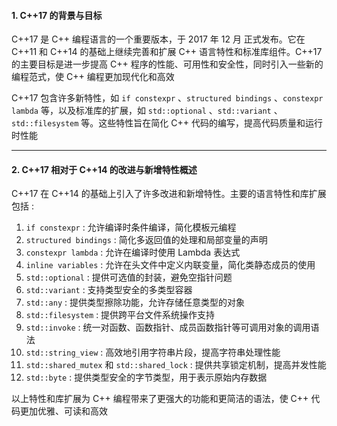 #### 1. C++17 的背景与目标

C++17 是 C++ 编程语言的一个重要版本，于 2017 年 12 月 正式发布。它在 C++11 和 C++14 的基础上继续完善和扩展 C++ 语言特性和标准库组件。C++17 的主要目标是进一步提高 C++ 程序的性能、可用性和安全性，同时引入一些新的编程范式，使 C++ 编程更加现代化和高效

C++17 包含许多新特性，如 `if constexpr` 、`structured bindings` 、`constexpr lambda` 等，以及标准库的扩展，如 `std::optional` 、`std::variant` 、`std::filesystem` 等。这些特性旨在简化 C++ 代码的编写，提高代码质量和运行时性能

---
#### 2. C++17 相对于 C++14 的改进与新增特性概述

C++17 在 C++14 的基础上引入了许多改进和新增特性。主要的语言特性和库扩展包括 : 

1. `if constexpr` : 允许编译时条件编译，简化模板元编程
2. `structured bindings` : 简化多返回值的处理和局部变量的声明
3. `constexpr lambda` : 允许在编译时使用 Lambda 表达式
4. `inline variables` : 允许在头文件中定义内联变量，简化类静态成员的使用
5. `std::optional` : 提供可选值的封装，避免空指针问题
6. `std::variant` : 支持类型安全的多类型容器
7. `std::any` : 提供类型擦除功能，允许存储任意类型的对象
8. `std::filesystem` : 提供跨平台文件系统操作支持
9. `std::invoke` : 统一对函数、函数指针、成员函数指针等可调用对象的调用语法
10. `std::string_view` : 高效地引用字符串片段，提高字符串处理性能
11. `std::shared_mutex` 和 `std::shared_lock` : 提供共享锁定机制，提高并发性能
12. `std::byte` : 提供类型安全的字节类型，用于表示原始内存数据

以上特性和库扩展为 C++ 编程带来了更强大的功能和更简洁的语法，使 C++ 代码更加优雅、可读和高效